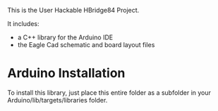 This is the User Hackable HBridge84 Project. 

It includes:

* a C++ library for the Arduino IDE
* the Eagle Cad schematic and board layout files

# Arduino Installation

To install this library, just place this entire folder as a subfolder in your
Arduino/lib/targets/libraries folder.

